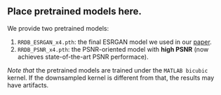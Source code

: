 ## Place pretrained models here. 

We provide two pretrained models:

1. `RRDB_ESRGAN_x4.pth`: the final ESRGAN model we used in our [paper](https://arxiv.org/abs/1809.00219). 
2. `RRDB_PSNR_x4.pth`: the PSNR-oriented model with **high PSNR** (now achieves state-of-the-art PSNR performace).

*Note that* the pretrained models are trained under the `MATLAB bicubic` kernel. 
If the downsampled kernel is different from that, the results may have artifacts.

